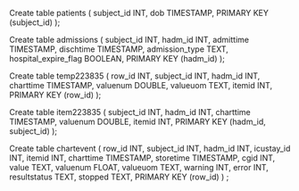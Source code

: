 Create table patients (
  subject_id INT,
  dob TIMESTAMP,
  PRIMARY KEY (subject_id)
);

Create table admissions (
  subject_id INT,
  hadm_id INT,
  admittime TIMESTAMP,
  dischtime TIMESTAMP,
  admission_type TEXT,
  hospital_expire_flag BOOLEAN,
  PRIMARY KEY (hadm_id)
);

Create table temp223835 (
  row_id INT,
  subject_id INT,
  hadm_id INT,
  charttime TIMESTAMP,
  valuenum DOUBLE,
  valueuom TEXT,
  itemid INT,
  PRIMARY KEY (row_id)
);

Create table item223835 (
  subject_id INT,
  hadm_id INT,
  charttime TIMESTAMP,
  valuenum DOUBLE,
  itemid INT,
  PRIMARY KEY (hadm_id, subject_id)
);


Create table chartevent (
  row_id INT,
  subject_id INT,
  hadm_id INT,
  icustay_id INT,
  itemid INT,
  charttime TIMESTAMP,
  storetime TIMESTAMP,
  cgid INT,
  value TEXT,
  valuenum FLOAT,
  valueuom TEXT,
  warning INT,
  error INT,
  resultstatus TEXT,
  stopped TEXT,
  PRIMARY KEY (row_id)
) ;

